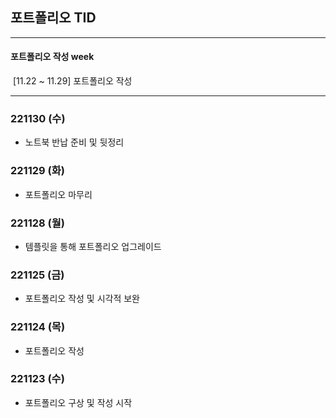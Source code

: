 ## 포트폴리오 TID



---

#### 포트폴리오 작성 week

​	[11.22 ~ 11.29] 포트폴리오 작성

---



### 221130 (수)

- 노트북 반납 준비 및 뒷정리



### 221129 (화)

- 포트폴리오 마무리



### 221128 (월)

- 템플릿을 통해 포트폴리오 업그레이드



### 221125 (금)

- 포트폴리오 작성 및 시각적 보완



### 221124 (목)

- 포트폴리오 작성



### 221123 (수)

- 포트폴리오 구상 및 작성 시작
